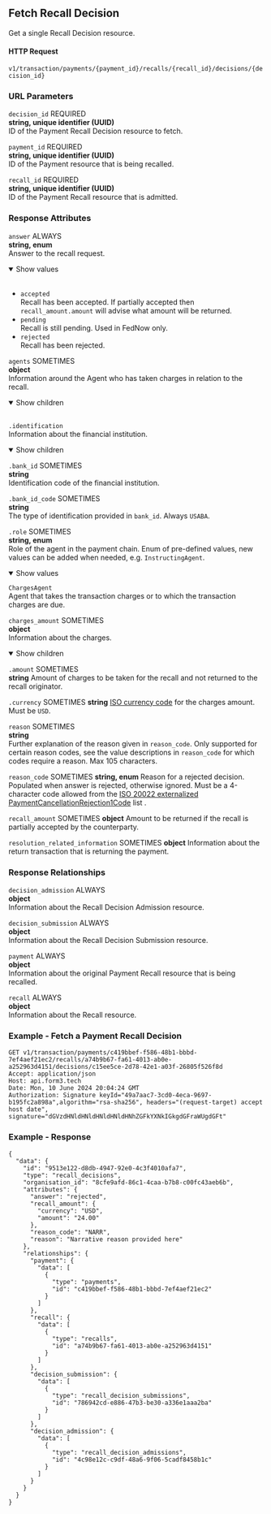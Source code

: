 ## Fetch Recall Decision

Get a single Recall Decision resource.

#### HTTP Request

`v1/transaction/payments/{payment_id}/recalls/{recall_id}/decisions/{decision_id}`

### URL Parameters

`decision_id`
REQUIRED  
**string, unique identifier (UUID)**  
ID of the Payment Recall Decision resource to fetch.

`payment_id`
REQUIRED  
**string, unique identifier (UUID)**  
ID of the Payment resource that is being recalled.

`recall_id`
REQUIRED  
**string, unique identifier (UUID)**  
ID of the Payment Recall resource that is admitted.

### Response Attributes

`answer`
ALWAYS  
**string, enum**  
Answer to the recall request.

<details open>
<summary>Show values</summary>
<br>
  
  - `accepted`<br>Recall has been accepted. If partially accepted then `recall_amount.amount` will advise what amount will be 
  returned.  
  - `pending`<br>Recall is still pending. Used in FedNow only.  
  - `rejected`<br>Recall has been rejected.

</details>

`agents`
SOMETIMES  
**object**  
Information around the Agent who has taken charges in relation to the recall.

<details open>
<summary>Show children</summary>
<br>
  
`.identification`<br>Information about the financial institution.  

  <details open>
  <summary>Show children</summary>  

  `.bank_id`
  SOMETIMES  
  **string**  
  Identification code of the financial institution.

  `.bank_id_code`
  SOMETIMES  
  **string**  
  The type of identification provided in `bank_id`. Always `USABA`.

  </details>

`.role`
SOMETIMES  
**string, enum**  
Role of the agent in the payment chain. Enum of pre-defined values, new values can be added when needed, e.g. `InstructingAgent`.

  <details open>
  <summary>Show values</summary>  

  `ChargesAgent`  
  Agent that takes the transaction charges or to which the transaction charges are due.
  
  </details>

</details>

`charges_amount`
SOMETIMES  
**object**  
Information about the charges.

  <details open>
  <summary>Show children</summary>  

  `.amount`
  SOMETIMES  
  **string**
  Amount of charges to be taken for the recall and not returned to the recall originator.

  `.currency`
  SOMETIMES
  **string**
  [ISO currency code](https://www.iso.org/iso-4217-currency-codes.html)  for the charges amount. Must be `USD`.

  `reason`
  SOMETIMES  
  **string**  
  Further explanation of the reason given in `reason_code`. Only supported for certain reason codes, see the value descriptions in `reason_code` for which codes require a reason. Max 105 characters.

  `reason_code`
  SOMETIMES
  **string, enum**
  Reason for a rejected decision. Populated when answer is rejected, otherwise ignored.
  Must be a 4-character code allowed from the [ISO 20022 externalized PaymentCancellationRejection1Code](https://www.iso20022.org/catalogue-messages/additional-content-messages/external-code-sets) list .

  `recall_amount`
  SOMETIMES
  **object**
  Amount to be returned if the recall is partially accepted by the counterparty.

  `resolution_related_information`
  SOMETIMES
  **object**
  Information about the return transaction that is returning the payment.

### Response Relationships

`decision_admission`
ALWAYS    
**object**  
Information about the Recall Decision Admission resource.

`decision_submission`
ALWAYS  
**object**  
Information about the Recall Decision Submission resource.

`payment`
ALWAYS  
**object**  
Information about the original Payment Recall resource that is being recalled.

`recall`
ALWAYS  
**object**  
Information about the Recall resource.

### Example - Fetch a Payment Recall Decision

```
GET v1/transaction/payments/c419bbef-f586-48b1-bbbd-7ef4aef21ec2/recalls/a74b9b67-fa61-4013-ab0e-a252963d4151/decisions/c15ee5ce-2d78-42e1-a03f-26805f526f8d
Accept: application/json
Host: api.form3.tech
Date: Mon, 10 June 2024 20:04:24 GMT
Authorization: Signature keyId="49a7aac7-3cd0-4eca-9697-b195fc2a898a",algorithm="rsa-sha256", headers="(request-target) accept host date", signature="dGVzdHNldHNldHNldHNldHNhZGFkYXNkIGkgdGFraWUgdGFt"
```

### Example - Response

``` 
{
  "data": {
    "id": "9513e122-d8db-4947-92e0-4c3f4010afa7",
    "type": "recall_decisions",
    "organisation_id": "8cfe9afd-86c1-4caa-b7b8-c00fc43aeb6b",
    "attributes": {
      "answer": "rejected",
      "recall_amount": {
        "currency": "USD",
        "amount": "24.00"
      },
      "reason_code": "NARR",
      "reason": "Narrative reason provided here"
    },
    "relationships": {
      "payment": {
        "data": [
          {
            "type": "payments",
            "id": "c419bbef-f586-48b1-bbbd-7ef4aef21ec2"
          }
        ]
      },
      "recall": {
        "data": [
          {
            "type": "recalls",
            "id": "a74b9b67-fa61-4013-ab0e-a252963d4151"
          }
        ]
      },
      "decision_submission": {
        "data": [
          {
            "type": "recall_decision_submissions",
            "id": "786942cd-e886-47b3-be30-a336e1aaa2ba"
          }
        ]
      },
      "decision_admission": {
        "data": [
          {
            "type": "recall_decision_admissions",
            "id": "4c98e12c-c9df-48a6-9f06-5cadf8458b1c"
          }
        ]
      }
    }
  }
}
``` 
